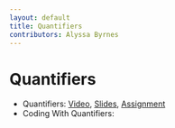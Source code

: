 ```yaml
---
layout: default
title: Quantifiers
contributors: Alyssa Byrnes
---
```


# Quantifiers

* Quantifiers: [Video](https://youtu.be/RvTMf4l3mPo), [Slides](/comp283/lessons/ls-quantifiers.html), [Assignment](https://www.gradescope.com/)
* Coding With Quantifiers: 
